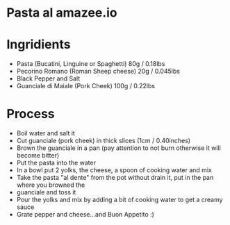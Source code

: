 # Pasta al amazee.io

# Ingridients

- Pasta (Bucatini, Linguine or Spaghetti) 80g / 0.18lbs
- Pecorino Romano (Roman Sheep cheese) 20g / 0.045lbs
- Black Pepper and Salt
- Guanciale di Maiale (Pork Cheek) 100g / 0.22lbs


# Process
- Boil water and salt it
- Cut guanciale (pork cheek) in thick slices (1cm / 0.40inches)
- Brown the guanciale in a pan (pay attention to not burn otherwise it will become bitter)
- Put the pasta into the water
- In a bowl put 2 yolks, the cheese, a spoon of cooking water and mix
- Take the pasta "al dente" from the pot without drain it, put in the pan where you browned the
- guanciale and toss it
- Pour the yolks and mix by adding a bit of cooking water to get a creamy sauce
- Grate pepper and cheese...and Buon Appetito :)
